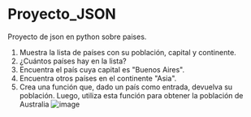 # Proyecto_JSON
Proyecto de json en python sobre paises.
1. Muestra la lista de países con su población, capital y continente.
2. ¿Cuántos países hay en la lista?
3. Encuentra el país cuya capital es "Buenos Aires".
4. Encuentra otros países en el continente "Asia".
5. Crea una función que, dado un país como entrada, devuelva su población. Luego, utiliza esta función para obtener la población de Australia
![image](https://github.com/K1K04/Proyecto_JSON/assets/95848578/38a5b4a7-5053-4db7-9974-17abe2e2fee8)


